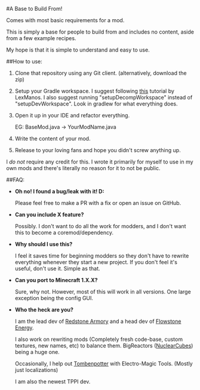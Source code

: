#A Base to Build From!

Comes with most basic requirements for a mod.

This is simply a base for people to build from and includes no content, aside from a few example recipes. 

My hope is that it is simple to understand and easy to use.

##How to use:

1. Clone that repository using any Git client. (alternatively, download the zip)
2. Setup your Gradle workspace. I suggest following [this](https://www.youtube.com/watch?v=8VEdtQLuLO0) tutorial by LexManos. I also suggest running "setupDecompWorkspace" instead of "setupDevWorkspace". Look in gradlew for what everything does.
3. Open it up in your IDE and refactor everything. 

      EG: BaseMod.java -> YourModName.java
      
4. Write the content of your mod.
5. Release to your loving fans and hope you didn't screw anything up.

I *do not* require any credit for this. I wrote it primarily for myself to use in my own mods and there's literally no reason for it to not be public.

##FAQ:

* __Oh no! I found a bug/leak with it! D:__
   
   Please feel free to make a PR with a fix or open an issue on GitHub.

* __Can you include X feature?__
   
   Possibly. I don't want to do all the work for modders, and I don't want this to become a coremod/dependency.

* __Why should I use this?__
   
   I feel it saves time for beginning modders so they don't have to rewrite everything whenever they start a new project. If you don't feel it's useful, don't use it. Simple as that.

* __Can you port to Minecraft 1.X.X?__ 
   
   Sure, why not. However, most of this will work in all versions. One large exception being the config GUI.

* __Who the heck are you?__
  
   I am the lead dev of [Redstone Armory](http://www.minecraftforum.net/forums/mapping-and-modding/minecraft-mods/2111983-) and a head dev of [Flowstone Energy](https://github.com/FlowstoneTeam/FlowstoneEnergy). 

   I also work on rewriting mods (Completely fresh code-base, custom textures, new names, etc) to balance them. BigReactors ([NuclearCubes](https://github.com/TehNut/NuclearCubes)) being a huge one. 

   Occasionally, I help out [Tombenpotter](https://github.com/Tombenpotter) with Electro-Magic Tools. (Mostly just localizations)

   I am also the newest TPPI dev.